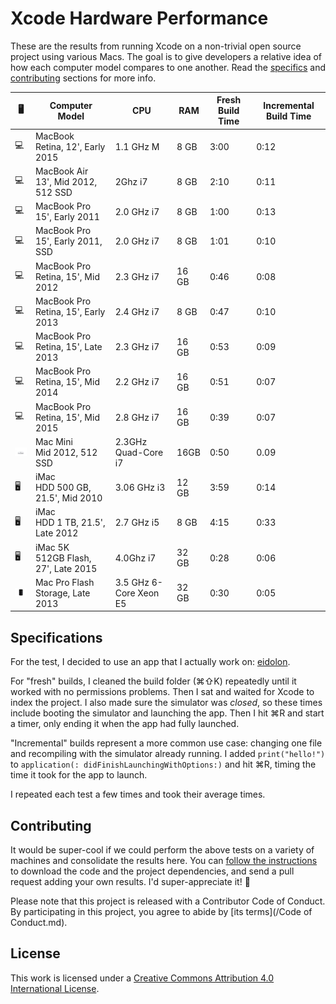 Xcode Hardware Performance
==========================

These are the results from running Xcode on a non-trivial open source project using various Macs. The goal is to give developers a relative idea of how each computer model compares to one another. Read the [specifics](#specifications) and [contributing](#contributing) sections for more info.

🖥 |Computer Model | CPU | RAM | Fresh Build Time | Incremental Build Time |
--- | -------------- | --- | --- | ---------------- | ---------------------- |
💻 | MacBook </br>Retina, 12', Early 2015 | 1.1 GHz M | 8 GB | 3:00 | 0:12
💻 | MacBook Air </br>13', Mid 2012, 512 SSD | 2Ghz i7 | 8 GB | 2:10 | 0:11
💻 | MacBook Pro </br>15', Early 2011 | 2.0 GHz i7 | 8 GB | 1:00 | 0:13
💻 | MacBook Pro </br>15', Early 2011, SSD | 2.0 GHz i7 | 8 GB | 1:01 | 0:10 
💻 | MacBook Pro </br>Retina, 15', Mid 2012 | 2.3 GHz i7 | 16 GB | 0:46 | 0:08
💻 | MacBook Pro </br>Retina, 15', Early 2013 | 2.4 GHz i7 | 8 GB | 0:47 | 0:10
💻 | MacBook Pro </br>Retina, 15', Late 2013 | 2.3 GHz i7 | 16 GB | 0:53 | 0:09
💻 | MacBook Pro </br>Retina, 15', Mid 2014 | 2.2 GHz i7 | 16 GB | 0:51 | 0:07
💻 | MacBook Pro </br>Retina, 15', Mid 2015 | 2.8 GHz i7 | 16 GB | 0:39 | 0:07
![](assets/mini.jpg) | Mac Mini </br> Mid 2012, 512 SSD | 2.3GHz Quad-Core i7 | 16GB | 0:50 | 0.09
🖥 | iMac </br>HDD 500 GB, 21.5', Mid 2010 | 3.06 GHz i3 | 12 GB | 3:59 | 0:14
🖥 | iMac </br>HDD 1 TB, 21.5', Late 2012 | 2.7 GHz i5 | 8 GB | 4:15 | 0:33
🖥 | iMac 5K </br>512GB Flash, 27', Late 2015 | 4.0Ghz i7 | 32 GB | 0:28 | 0:06|
![](assets/pro.jpg) | Mac Pro Flash Storage, Late 2013 | 3.5 GHz 6-Core Xeon E5 | 32 GB | 0:30 | 0:05




Specifications
--------------

For the test, I decided to use an app that I actually work on: [eidolon](https://github.com/artsy/eidolon). 

For "fresh" builds, I cleaned the build folder (⌘⇧K) repeatedly until it worked with no permissions problems. Then I sat and waited for Xcode to index the project. I also made sure the simulator was _closed_, so these times include booting the simulator and launching the app. Then I hit ⌘R and start a timer, only ending it when the app had fully launched.

"Incremental" builds represent a more common use case: changing one file and recompiling with the simulator already running. I added `print("hello!")` to `application(: didFinishLaunchingWithOptions:)` and hit ⌘R, timing the time it took for the app to launch. 

I repeated each test a few times and took their average times. 

Contributing
------------

It would be super-cool if we could perform the above tests on a variety of machines and consolidate the results here. You can [follow the instructions](https://github.com/artsy/eidolon#downloading-the-code) to download the code and the project dependencies, and send a pull request adding your own results. I'd super-appreciate it! :bow:

Please note that this project is released with a Contributor Code of Conduct. By participating in this project, you agree to abide by [its terms](/Code of Conduct.md).

License
-------

This work is licensed under a [Creative Commons Attribution 4.0 International License](http://creativecommons.org/licenses/by/4.0/).
